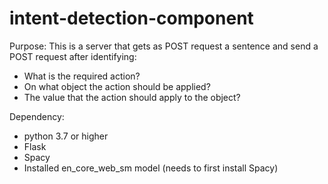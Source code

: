# intent-detection-component
Purpose: This is a server that gets as POST request a sentence and send a POST request after identifying:
* What is the required action?
* On what object the action should be applied?
* The value that the action should apply to the object?

Dependency:

* python 3.7 or higher
* Flask
* Spacy
* Installed en_core_web_sm model (needs to first install Spacy)
